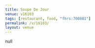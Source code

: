 ```yaml
---
title: Soupe De Jour
venue: v16103
tags: [restaurant, food, "fhrs:700801"]
permalink: /v/16103/
layout: venue
---
```

null